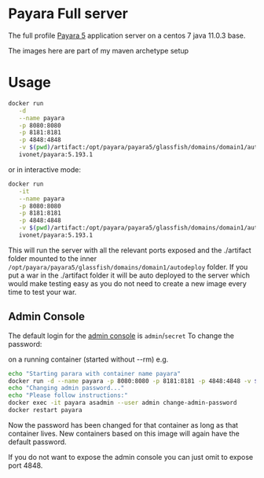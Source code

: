 # Payara Full server


The full profile [Payara 5](https://www.payara.fish/) application server on a centos 7 java 11.0.3 base.

The images here are part of my maven archetype setup


# Usage

```bash
docker run                                                                      \
   -d                                                                           \
   --name payara                                                                \
   -p 8080:8080                                                                 \
   -p 8181:8181                                                                 \
   -p 4848:4848                                                                 \
   -v $(pwd)/artifact:/opt/payara/payara5/glassfish/domains/domain1/autodeploy  \
   ivonet/payara:5.193.1
```

or in interactive mode: 

```bash
docker run                                                                      \
   -it                                                                          \
   --name payara                                                                \
   -p 8080:8080                                                                 \
   -p 8181:8181                                                                 \
   -p 4848:4848                                                                 \
   -v $(pwd)/artifact:/opt/payara/payara5/glassfish/domains/domain1/autodeploy  \
   ivonet/payara:5.193.1
```

This will run the server with all the relevant ports exposed and the ./artifact folder mounted to the inner `/opt/payara/payara5/glassfish/domains/domain1/autodeploy` folder.
If you put a war in the ./artifact folder it will be auto deployed to the server which would make testing easy as you do not need to create a new image every time to test your war.


## Admin Console

The default login for the [admin console](https://localhost:4848) is `admin`/`secret`
To change the password:

on a running container (started without --rm)
e.g.

```bash
echo "Starting parara with container name payara"
docker run -d --name payara -p 8080:8080 -p 8181:8181 -p 4848:4848 -v $(pwd)/artifact:/opt/payara/payara5/glassfish/domains/domain1/autodeploy ivonet/payara:latest
echo "Changing admin password..."
echo "Please follow instructions:"
docker exec -it payara asadmin --user admin change-admin-password
docker restart payara
```

Now the password has been changed for that container as long as that container lives.
New containers based on this image will again have the default password.

If you do not want to expose the admin console you can just omit to expose port 4848.


